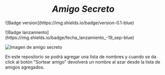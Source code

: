 
<h1 align="center"><em>Amigo Secreto</em></h1>
<p align="left">
  ![Badge version](https://img.shields.io/badge/version-0.1-blue)
</p>
<p align="left">
![Badge lanzamiento](https://img.shields.io/badge/fecha_lanzamiento_-19_sep-blue)
</p>


![Imagen de amigo secreto](https://github.com/user-attachments/assets/0200afcc-2ff2-4e8d-b7b3-b9735b7b1965)

En este repositorio se podrá agregar una lista de nombres y cuando se da click al botón "Sortear amigo" devolverá un nombre al azar desde la lista de amigos agregados.
